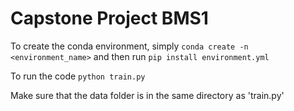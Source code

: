 # Capstone Project BMS1
 
To create the conda environment, simply 
`conda create -n <environment_name>`
and then run
`pip install environment.yml`

To run the code
`python train.py`

Make sure that the data folder is in the same directory as 'train.py'


